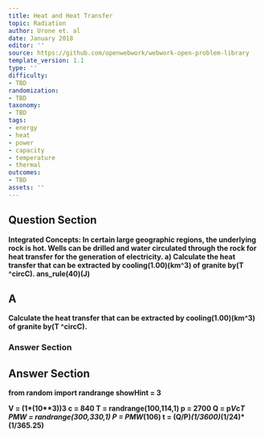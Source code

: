 ```yaml
---
title: Heat and Heat Transfer
topic: Radiation
author: Urone et. al
date: January 2018
editor: ''
source: https://github.com/openwebwork/webwork-open-problem-library
template_version: 1.1
type: ''
difficulty:
- TBD
randomization:
- TBD
taxonomy:
- TBD
tags:
- energy
- heat
- power
- capacity
- temperature
- thermal
outcomes:
- TBD
assets: ''
---
```


## Question Section 

<b>
Integrated Concepts: In certain large geographic regions, the underlying rock is hot. Wells can be drilled and water circulated through the rock for heat transfer for the generation of electricity. 
a) Calculate the heat transfer that can be extracted by cooling(1.00)(km^3) of granite by(T ^circC). 
ans_rule(40)(J)

## A
Calculate the heat transfer that can be extracted by cooling(1.00)(km^3) of granite by(T ^circC). 
### Answer Section


## Answer Section

from random import randrange
showHint = 3

V = (1*(10**3))**3
c = 840
T = randrange(100,114,1) 
p = 2700
Q = p*V*c*T
PMW = randrange(300,330,1)
P = PMW*(10**6)
t = (Q/P)*(1/3600)*(1/24)*(1/365.25)